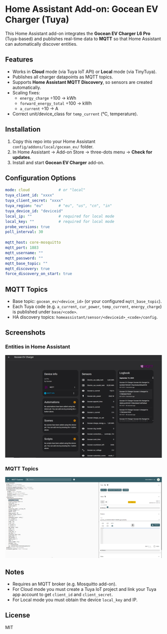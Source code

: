 # Home Assistant Add-on: Gocean EV Charger (Tuya)

This Home Assistant add-on integrates the **Gocean EV Charger L6 Pro** (Tuya-based) and publishes real-time data to **MQTT** so that Home Assistant can automatically discover entities.

## Features
- Works in **Cloud** mode (via Tuya IoT API) or **Local** mode (via TinyTuya).
- Publishes all charger datapoints as MQTT topics.
- Supports **Home Assistant MQTT Discovery**, so sensors are created automatically.
- Scaling fixes:
  - `energy_charge` ÷100 → kWh
  - `forward_energy_total` ÷100 → kWh
  - `a_current` ÷10 → A
- Correct unit/device_class for `temp_current` (°C, temperature).

## Installation
1. Copy this repo into your Home Assistant `config/addons/local/gocean_ev/` folder.
2. In Home Assistant → Add-on Store → three-dots menu → **Check for updates**.
3. Install and start **Gocean EV Charger** add-on.

## Configuration Options
```yaml
mode: cloud             # or "local"
tuya_client_id: "xxxx"
tuya_client_secret: "xxxx"
tuya_region: "eu"       # "eu", "us", "cn", "in"
tuya_device_id: "deviceid"
local_ip: ""            # required for local mode
local_key: ""           # required for local mode
probe_versions: true
poll_interval: 30

mqtt_host: core-mosquitto
mqtt_port: 1883
mqtt_username: ""
mqtt_password: ""
mqtt_base_topic: ""
mqtt_discovery: true
force_discovery_on_start: true
```

## MQTT Topics
- Base topic: `gocean_ev/<device_id>` (or your configured `mqtt_base_topic`).
- Each Tuya code (e.g. `a_current`, `cur_power`, `temp_current`, `energy_charge`) is published under `base/<code>`.
- HA discovery topics: `homeassistant/sensor/<deviceid>_<code>/config`.

## Screenshots

### Entities in Home Assistant
![HA Entities](docs/entities.png)

### MQTT Topics
![MQTT Topics](docs/mqtt.png)

## Notes
- Requires an MQTT broker (e.g. Mosquitto add-on).
- For Cloud mode you must create a Tuya IoT project and link your Tuya app account to get `client_id` and `client_secret`.
- For Local mode you must obtain the device `local_key` and IP.

## License
MIT